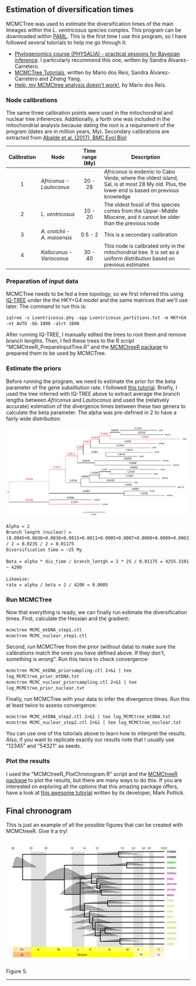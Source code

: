 ## Estimation of diversification times
MCMCTree was used to estimate the diversification times of the main lineages within the *L. ventricosus* species complex. This program can be downloaded within [PAML](http://abacus.gene.ucl.ac.uk/software/paml.html). This is the first time I use this program, so I have followed several tutorials to help me go through it:
<ul>
    <li><a href="https://github.com/sabifo4/BayesianInference_practicals/tree/main/practical_sessions/day2/01_MCMCtree">Phylogenomics course (PHYSALIA) - practical sessions for Bayesian inference</a>. I particularly recommend this one, written by Sandra Álvarez-Carretero.</li>
    <li><a href="http://abacus.gene.ucl.ac.uk/software/MCMCtree.Tutorials.pdf">MCMCTree Tutorials</a>, written by Mario dos Reis, Sandra Álvarez-Carretero and Ziheng Yang.</li>
    <li><a href="https://dosreislab.github.io/2021/03/29/mcmctree-help.html">Help, my MCMCtree analysis doesn't work!</a>, by Mario dos Reis.</li>
</ul>

### Node calibrations
The same three calibration points were used in the mitochondrial and nuclear tree inferences. Additionally, a forth one was included in the mitochondrial analysis because dating the root is a requirement of the program (dates are in million years, My). Secondary calibrations are extracted from [Abalde et al. (2017), BMC Evol Biol](https://bmcecolevol.biomedcentral.com/articles/10.1186/s12862-017-1069-x):

| Calibration | Node | Time range (My) | Description |
|:---:| --- |:---:| --- |
| 1 | *Africonus* - *Lautoconus* | 20 - 28 | *Africonus* is endemic to Cabo Verde, where the oldest island, Sal, is at most 28 My old. Plus, the lower end is based on previous knowledge |
| 2 | *L. ventricosus* | 10 - 20 | The oldest fossil of this species comes from the Upper-Middle Miocene, and it cannot be older than the previous node |
| 3 | *A. crotchii* - *A. maioensis* | 0.5 - 2 | This is a secondary calibration |
| 4 | *Kalloconus* - *Varioconus* | 30 - 40 | This node is calibrated only in the mitochondrial tree. It is set as a uniform distribution based on previous estimates |

### Preparation of input data
MCMCTree needs to be fed a tree topology, so we first inferred this using [IQ-TREE](http://www.iqtree.org/) under the the HKY+G4 model and the same matrices that we'll use later. The command to run this is:

    iqtree -s Lventricosus.phy -spp Lventricosus_partitions.txt -m HKY+G4 -nt AUTO -bb 1000 -alrt 1000

After running IQ-TREE, I manually edited the trees to root them and remove branch lengths. Then, I fed these trees to the R script "MCMCtreeR_PrepareInputTree.R" and the [MCMCtreeR package](https://github.com/PuttickMacroevolution/MCMCtreeR) to prepared them to be used by MCMCTree.

### Estimate the priors
Before running the program, we need to estimate the prior for the beta parameter of the gene substitution rate. I followed [this tutorial](https://github.com/sabifo4/morpho/tree/master/01_model_parameters/carnivoran_mol_data/mit12%2B3). Briefly, I used the tree inferred with IQ-TREE above to extract average the branch lengths between *Africonus* and *Lautoconus* and used the (relatively accurate) estimation of the divergence times between these two genera to calculate the beta parameter. The alpha was pre-defined in 2 to have a fairly wide distribution:

![image](../MCMCtree/Branch_length_estimation.png)

    Alpha = 2
    Branch length (nuclear) = (0.0045+0.0036+0.0036+0.0015+0.0011+0.0005+0.0007+0.0008+0.0009+0.0063) / 2 = 0.0235 / 2 = 0.01175
    Diversification time = ~25 My
    
    Beta = alpha * div_time / branch_lentgh = 2 * 25 / 0.01175 = 4255.3191 ~ 4200
    
    Likewise:
    rate = alpha / beta = 2 / 4200 = 0.0005

### Run MCMCTree
Now that everything is ready, we can finally run estimate the diversification times. First, calculate the Hessian and the gradient:

    mcmctree MCMC_mtDNA_step1.ctl
    mcmctree MCMC_nuclear_step1.ctl

Second, run MCMCTree from the prior (without data) to make sure the calibrations match the ones you have defined above. If they don't, something is wrong". Run this twice to check convergence:

    mcmctree MCMC_mtDNA_priorsampling.ctl 2>&1 | tee log_MCMCtree_prior_mtDNA.txt
    mcmctree MCMC_nuclear_priorsampling.ctl 2>&1 | tee log_MCMCtree_prior_nuclear.txt

Finally, run MCMCTree with your data to infer the divergence times. Run this at least twice to assess convergence:

    mcmctree MCMC_mtDNA_step2.ctl 2>&1 | tee log_MCMCtree_mtDNA.txt
    mcmctree MCMC_nuclear_step2.ctl 2>&1 | tee log_MCMCtree_nuclear.txt

You can use one of the tutorials above to learn how to interpret the results. Also, if you want to replicate exactly our results note that I usually use "12345" and "54321" as seeds.

### Plot the results
I used the "MCMCtreeR_PlotChronogram.R" script and the [MCMCtreeR package](https://github.com/PuttickMacroevolution/MCMCtreeR) to plot the results, but there are many ways to do this. If you are interested on exploring all the options that this amazing package offers, have a look at [this awesome tutorial](https://github.com/PuttickMacroevolution/MCMCtreeR/blob/master/vignettes/MCMCtree_plot_pdf.pdf) written by its developer, Mark Puttick.

## Final chronogram
This is just an example of all the possible figures that can be created with MCMCtreeR. Give it a try!

![image](../MCMCtree/Lventricosus_nuclear_Chronogram.png)

Figure 5.

---
